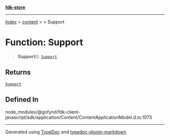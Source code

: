 [**fdk-store**](../../../README.md)
***

[Index](../../../API.md) > [content](../../README.md) > [<internal>](../README.md) > Support

# Function: Support

> **Support**(): [`Support`](../type-aliases/type-alias.Support.md)

## Returns

[`Support`](../type-aliases/type-alias.Support.md)

## Defined In

node\_modules/@gofynd/fdk-client-javascript/sdk/application/Content/ContentApplicationModel.d.ts:1073

***
Generated using [TypeDoc](https://typedoc.org/) and [typedoc-plugin-markdown](https://www.npmjs.com/package/typedoc-plugin-markdown)
